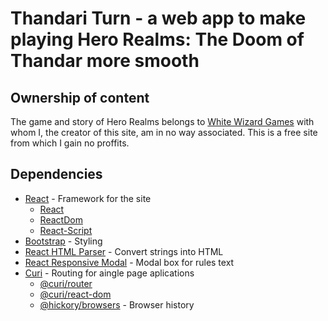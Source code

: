 # Thandari Turn - a web app to make playing Hero Realms: The Doom of Thandar more smooth

## Ownership of content

The game and story of Hero Realms belongs to [White Wizard Games](https://www.whitewizardgames.com/) with whom I, the creator of this site, am in no way associated. This is a free site from which I gain no proffits.

## Dependencies

- [React](https://reactjs.org/) - Framework for the site
  - [React](https://www.npmjs.com/package/react)
  - [ReactDom](https://www.npmjs.com/package/react-dom)
  - [React-Script](https://www.npmjs.com/package/react-script)
- [Bootstrap](https://www.npmjs.com/package/bootstrap/) - Styling
- [React HTML Parser](https://www.npmjs.com/package/react-html-parser) - Convert strings into HTML
- [React Responsive Modal](https://www.npmjs.com/package/react-responsive-modal) - Modal box for rules text
- [Curi](https://curi.js.org/) - Routing for aingle page aplications
  - [@curi/router](https://www.npmjs.com/@curi/router)
  - [@curi/react-dom](https://www.npmjs.com/package/react-dom)
  - [@hickory/browsers](https://www.npmjs.com/package/@hickory/browser) - Browser history

